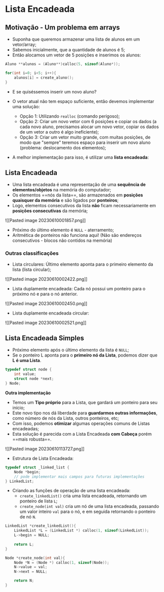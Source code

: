 # Lista Encadeada 

## Motivação - Um problema em arrays
- Suponha que queremos armazenar uma lista de alunos em um vetor/array;
- Sabemos inicialmente, que a quantidade de alunos é 5;
- Então alocamos um vetor de 5 posições e inserimos os alunos:

```C
Aluno **alunos = (Aluno**)calloc(5, sizeof(Aluno*));

for(int i=0; i<5; i++){
	alunos[i] = create_aluno();
}
```

- E se quiséssemos inserir um novo aluno?
- O vetor atual não tem espaço suficiente, então devemos implementar uma solução:
	- Opção 1: Utilizando `realloc` (comando perigoso);
	- Opção 2: Criar um novo vetor com 6 posições e copiar os dados (a cada novo aluno, precisamos alocar um novo vetor, copiar os dados de um vetor a outro é algo ineficiente);
	- Opção 3: Criar um vetor muito grande, com muitas posições, de modo que "sempre" teremos espaço para inserir um novo aluno (problema: deslocamento dos elementos);

- A melhor implementação para isso, é utilizar uma **lista encadeada**:

## Lista Encadeada
- Uma lista encadeada é uma representação de uma **sequência de elementos/objetos** na memória do computador;
- Os elementos ==nós da lista==, são armazenados em **posições quaisquer da memória** e são ligados por **ponteiros**;
- Logo, elementos consecutivos da lista **não** ficam necessariamente em **posições consecutivas** da memória;

![[Pasted image 20230610001857.png]]

- Próximo do último elemento é ``NULL`` - aterramento;
- Aritmética de ponteiros não funciona aqui! (Não são endereços consecutivos - blocos não contidos na memória)

### Outras classificações
- Lista circulares: Último elemento aponta para o primeiro elemento da lista (lista circular); 

![[Pasted image 20230610002422.png]]

- Lista duplamente encadeada: Cada nó possui um ponteiro para o próximo nó e para o nó anterior.

![[Pasted image 20230610002450.png]]

- Lista duplamente encadeada circular: 

![[Pasted image 20230610002521.png]]

## Lista Encadeada Simples
- Próximo elemento após o último elemento da lista é `NULL`;
- Se o ponteiro L aponta para o **primeiro nó da Lista**, podemos dizer que **L é uma Lista**.
```C
typedef struct node {
	int value;
	struct node *next;
} Node;
```

**Outra implementação**
- Temos um **Tipo próprio** para a Lista, que gardará um ponteiro para seu início;
- Este novo tipo nos dá liberdade para **guardarmos outras informações**, como número de nós da Lista, outros ponteiros, etc;
- Com isso, podemos **otimizar** algumas operações comuns de Listas encadeadas;
- Esta solução é parecida com a Lista Encadeada **com Cabeça** porém ==mais robusta==.

![[Pasted image 20230610113727.png]]

- Estrutura de Lista Encadeada:
```C
typedef struct _linked_list {
	Node *begin;
	// pode implementar mais campos para futuras implementações
} LinkedList;
```

- Criando as funções de operação de uma lista encadeada:
	- `create_linkedList()` cria uma lista encadeada, retornando um ponteiro de lista `L`;
	- ``create_node(int val)`` cria um nó de uma lista encadeada, passando um valor inteiro `val` para o nó, e em seguida retornando o ponteiro de nó `N`.

```C
LinkedList *create_linkedList(){
    LinkedList *L = (LinkedList *) calloc(1, sizeof(LinkedList));
    L->begin = NULL;
    
    return L;
}
```

```C
Node *create_node(int val){
    Node *N = (Node *) calloc(1, sizeof(Node));
    N->value = val;
    N->next = NULL;

    return N;
}
```

